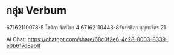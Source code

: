 # กลุ่ม Verbum

67162110078-5 โชติกา จักรไชย 4
67162110443-8จันทร์ธิภา บุญทะจิตร 21

AI Chat:
https://chatgpt.com/share/68c0f2e6-4c28-8003-8339-e0b617d8ab1f
